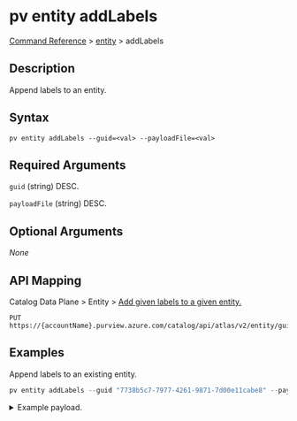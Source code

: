 # pv entity addLabels
[Command Reference](../../../README.md#command-reference) > [entity](./main.md) > addLabels

## Description
Append labels to an entity.

## Syntax
```
pv entity addLabels --guid=<val> --payloadFile=<val>
```

## Required Arguments
`guid` (string)
DESC.

`payloadFile` (string)
DESC.

## Optional Arguments
*None*

## API Mapping
Catalog Data Plane > Entity > [Add given labels to a given entity.](https://docs.microsoft.com/en-us/rest/api/purview/catalogdataplane/entity/add-label)
```
PUT https://{accountName}.purview.azure.com/catalog/api/atlas/v2/entity/guid/{guid}/labels
```

## Examples
Append labels to an existing entity.
```powershell
pv entity addLabels --guid "7738b5c7-7977-4261-9871-7d00e11cabe8" --payloadFile "/path/to/file.json"
```
<details><summary>Example payload.</summary>
<p>

```json
[
    "a",
    "b",
    "c"
]
```
</p>
</details>